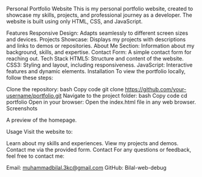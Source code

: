 Personal Portfolio Website
This is my personal portfolio website, created to showcase my skills, projects, and professional journey as a developer. The website is built using only HTML, CSS, and JavaScript.

Features
Responsive Design: Adapts seamlessly to different screen sizes and devices.
Projects Showcase: Displays my projects with descriptions and links to demos or repositories.
About Me Section: Information about my background, skills, and expertise.
Contact Form: A simple contact form for reaching out.
Tech Stack
HTML5: Structure and content of the website.
CSS3: Styling and layout, including responsiveness.
JavaScript: Interactive features and dynamic elements.
Installation
To view the portfolio locally, follow these steps:

Clone the repository:
bash
Copy code
git clone https://github.com/your-username/portfolio.git
Navigate to the project folder:
bash
Copy code
cd portfolio
Open in your browser: Open the index.html file in any web browser.
Screenshots

A preview of the homepage.

Usage
Visit the website to:

Learn about my skills and experiences.
View my projects and demos.
Contact me via the provided form.
Contact
For any questions or feedback, feel free to contact me:

Email: muhammadbilal.3kc@gmail.com
GitHub: Bilal-web-debug
